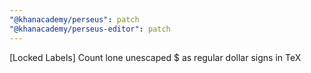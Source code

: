 ```yaml
---
"@khanacademy/perseus": patch
"@khanacademy/perseus-editor": patch
---
```


[Locked Labels] Count lone unescaped \$ as regular dollar signs in TeX
